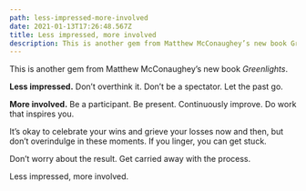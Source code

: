 ```yaml
---
path: less-impressed-more-involved
date: 2021-01-13T17:26:48.567Z
title: Less impressed, more involved
description: This is another gem from Matthew McConaughey’s new book Greenlights...
---
```

This is another gem from Matthew McConaughey’s new book *Greenlights*.

**Less impressed.** Don’t overthink it. Don’t be a spectator. Let the past go.

**More involved.** Be a participant. Be present. Continuously improve. Do work that inspires you.

It’s okay to celebrate your wins and grieve your losses now and then, but don’t overindulge in these moments. If you linger, you can get stuck.

Don’t worry about the result. Get carried away with the process. 

Less impressed, more involved.
